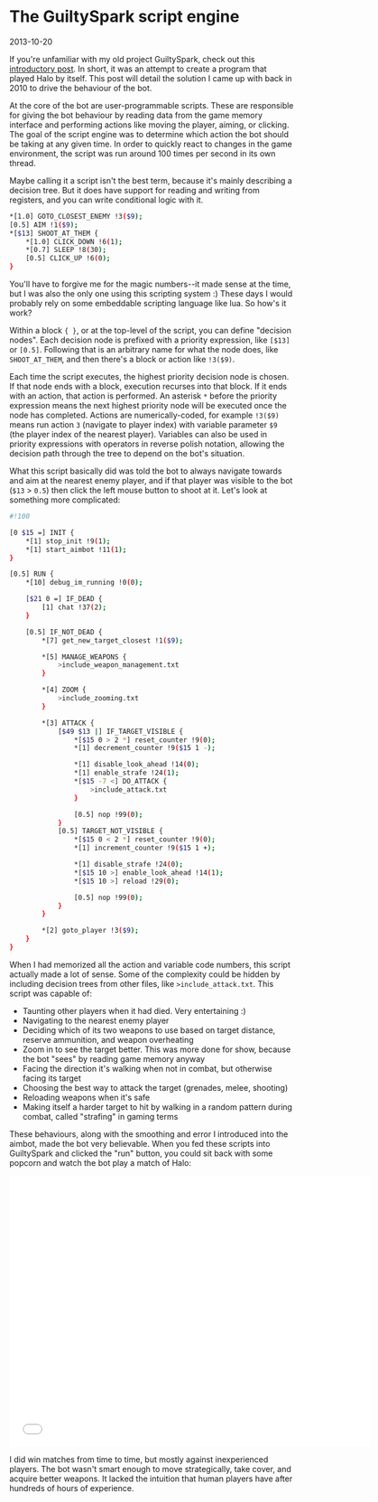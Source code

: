 # The GuiltySpark script engine
<time>2013-10-20</time>

If you're unfamiliar with my old project GuiltySpark, check out this [introductory post](/posts/2013-10-29-guiltyspark). In short, it was an attempt to create a program that played Halo by itself. This post will detail the solution I came up with back in 2010 to drive the behaviour of the bot.

At the core of the bot are user-programmable scripts. These are responsible for giving the bot behaviour by reading data from the game memory interface and performing actions like moving the player, aiming, or clicking. The goal of the script engine was to determine which action the bot should be taking at any given time. In order to quickly react to changes in the game environment, the script was run around 100 times per second in its own thread.

Maybe calling it a script isn't the best term, because it's mainly describing a decision tree. But it does have support for reading and writing from registers, and you can write conditional logic with it.

```sh
*[1.0] GOTO_CLOSEST_ENEMY !3($9);
[0.5] AIM !1($9);
*[$13] SHOOT_AT_THEM {
    *[1.0] CLICK_DOWN !6(1);
    *[0.7] SLEEP !8(30);
    [0.5] CLICK_UP !6(0);
}
```

You'll have to forgive me for the magic numbers--it made sense at the time, but I was also the only one using this scripting system :) These days I would probably rely on some embeddable scripting language like lua. So how's it work?

Within a block `{ }`, or at the top-level of the script, you can define "decision nodes". Each decision node is prefixed with a priority expression, like `[$13]` or `[0.5]`. Following that is an arbitrary name for what the node does, like `SHOOT_AT_THEM`, and then there's a block or action like `!3($9)`.

Each time the script executes, the highest priority decision node is chosen. If that node ends with a block, execution recurses into that block. If it ends with an action, that action is performed. An asterisk `*` before the priority expression means the next highest priority node will be executed once the node has completed. Actions are numerically-coded, for example `!3($9)` means run action `3` (navigate to player index) with variable parameter `$9` (the player index of the nearest player). Variables can also be used in priority expressions with operators in reverse polish notation, allowing the decision path through the tree to depend on the bot's situation.

What this script basically did was told the bot to always navigate towards and aim at the nearest enemy player, and if that player was visible to the bot (`$13` > `0.5`) then click the left mouse button to shoot at it. Let's look at something more complicated:

```sh
#!100

[0 $15 =] INIT {
    *[1] stop_init !9(1);
    *[1] start_aimbot !11(1);
}

[0.5] RUN {
    *[10] debug_im_running !0(0);

    [$21 0 =] IF_DEAD {
        [1] chat !37(2);
    }

    [0.5] IF_NOT_DEAD {
        *[7] get_new_target_closest !1($9);

        *[5] MANAGE_WEAPONS {
            >include_weapon_management.txt
        }

        *[4] ZOOM {
            >include_zooming.txt
        }

        *[3] ATTACK {
            [$49 $13 |] IF_TARGET_VISIBLE {
                *[$15 0 > 2 *] reset_counter !9(0);
                *[1] decrement_counter !9($15 1 -);

                *[1] disable_look_ahead !14(0);
                *[1] enable_strafe !24(1);
                *[$15 -7 <] DO_ATTACK {
                    >include_attack.txt
                }

                [0.5] nop !99(0);
            }
            [0.5] TARGET_NOT_VISIBLE {
                *[$15 0 < 2 *] reset_counter !9(0);
                *[1] increment_counter !9($15 1 +);

                *[1] disable_strafe !24(0);
                *[$15 10 >] enable_look_ahead !14(1);
                *[$15 10 >] reload !29(0);

                [0.5] nop !99(0);
            }
        }

        *[2] goto_player !3($9);
    }
}
```

When I had memorized all the action and variable code numbers, this script actually made a lot of sense. Some of the complexity could be hidden by including decision trees from other files, like `>include_attack.txt`. This script was capable of:

* Taunting other players when it had died. Very entertaining :)
* Navigating to the nearest enemy player
* Deciding which of its two weapons to use based on target distance, reserve ammunition, and weapon overheating
* Zoom in to see the target better. This was more done for show, because the bot "sees" by reading game memory anyway
* Facing the direction it's walking when not in combat, but otherwise facing its target
* Choosing the best way to attack the target (grenades, melee, shooting)
* Reloading weapons when it's safe
* Making itself a harder target to hit by walking in a random pattern during combat, called "strafing" in gaming terms

These behaviours, along with the smoothing and error I introduced into the aimbot, made the bot very believable. When you fed these scripts into GuiltySpark and clicked the "run" button, you could sit back with some popcorn and watch the bot play a match of Halo:

<iframe width="640" height="480" src="//www.youtube.com/embed/SpogBHQXg5k" frameborder="0" allowfullscreen></iframe>

I did win matches from time to time, but mostly against inexperienced players. The bot wasn't smart enough to move strategically, take cover, and acquire better weapons. It lacked the intuition that human players have after hundreds of hours of experience.